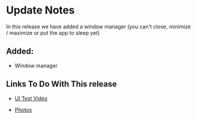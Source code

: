 # Update Notes

In this release we have added a window manager (you can't close, minimize / maximize or put the app to sleep yet)

## Added:

* Window manager

## Links To Do With This release

* [UI Test Video](https://www.youtube.com/watch?v=hnHee363bk0&t=31s)

* [Photos](https://www.reddit.com/r/DahliaOS/comments/b9zmar/more_new_pangolin_photos/)

